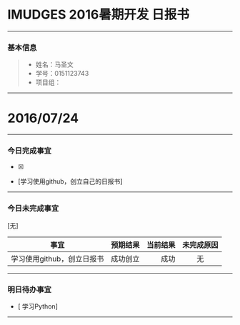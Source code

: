 # IMUDGES 2016暑期开发 日报书

-------

### 基本信息
> * 姓名：马圣文
> * 学号：0151123743
> * 项目组：

-------

# 2016/07/24

-------

### 今日完成事宜
- [x]  
- [学习使用github，创立自己的日报书]  

-----
### 今日未完成事宜
[无]

|       事宜             |预期结果| 当前结果| 未完成原因   | 
| -------------------    | -----:| -----: |   :----:    |
|学习使用github，创立日报书| 成功创立|  成功  |     无      | 


------
### 明日待办事宜
- [ 学习Python] 

-------